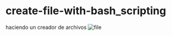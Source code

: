 # create-file-with-bash_scripting

haciendo un creador de archivos
![file](https://99designs-blog.imgix.net/blog/wp-content/uploads/2016/10/image-file-formats-featured.png?auto=format&q=60&w=1830&h=1029.375&fit=crop&crop=faces)
